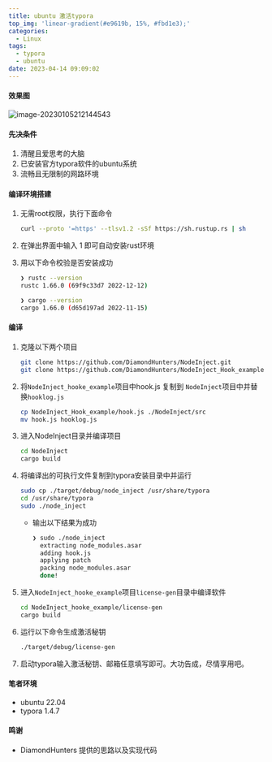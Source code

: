 ```yaml
---
title: ubuntu 激活typora
top_img: 'linear-gradient(#e9619b, 15%, #fbd1e3);'
categories:
  - Linux
tags:
  - typora
  - ubuntu
date: 2023-04-14 09:09:02
---
```

#### 效果图

![image-20230105212144543](https://oss.dandaner.cn/pd/publicshare/blog/image-20230105212144543.png)

#### 先决条件

1. 清醒且爱思考的大脑
2. 已安装官方typora软件的ubuntu系统
3. 流畅且无限制的网路环境

#### 编译环境搭建

1. 无需root权限，执行下面命令

   ```bash
   curl --proto '=https' --tlsv1.2 -sSf https://sh.rustup.rs | sh
   ```

2. 在弹出界面中输入 1 即可自动安装rust环境

3. 用以下命令校验是否安装成功

   ```bash
   ❯ rustc --version  
   rustc 1.66.0 (69f9c33d7 2022-12-12)
   
   ❯ cargo --version
   cargo 1.66.0 (d65d197ad 2022-11-15)
   ```

   

#### 编译

1. 克隆以下两个项目

   ```bash
   git clone https://github.com/DiamondHunters/NodeInject.git
   git clone https://github.com/DiamondHunters/NodeInject_Hook_example.git
   ```

2. 将`NodeInject_hooke_example`项目中hook.js 复制到 `NodeInject`项目中并替换`hooklog.js`

   ```bash
   cp NodeInject_Hook_example/hook.js ./NodeInject/src
   mv hook.js hooklog.js
   ```

3. 进入NodeInject目录并编译项目

   ```bash
   cd NodeInject
   cargo build
   ```

4. 将编译出的可执行文件复制到typora安装目录中并运行

   ```bash
   sudo cp ./target/debug/node_inject /usr/share/typora
   cd /usr/share/typora
   sudo ./node_inject
   ```
   * 输出以下结果为成功
      ```bash
      ❯ sudo ./node_inject
		extracting node_modules.asar
		adding hook.js
		applying patch
		packing node_modules.asar
		done!
		```

     

5. 进入`NodeInject_hooke_example`项目`license-gen`目录中编译软件

   ```bash
   cd NodeInject_hooke_example/license-gen
   cargo build
   ```

6. 运行以下命令生成激活秘钥

   ```bash
   ./target/debug/license-gen
   ```

7. 启动typora输入激活秘钥、邮箱任意填写即可。大功告成，尽情享用吧。

#### 笔者环境
* ubuntu 22.04
* typora 1.4.7

#### 鸣谢
*  DiamondHunters 提供的思路以及实现代码